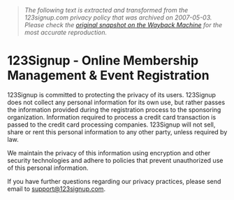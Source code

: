 > *The following text is extracted and transformed from the 123signup.com privacy policy that was archived on 2007-05-03. Please check the [original snapshot on the Wayback Machine](https://web.archive.org/web/20070503011552id_/http%3A//www.123signup.com/corp/library/company.asp%3Furl%3Dpolicy) for the most accurate reproduction.*

# 123Signup - Online Membership Management & Event Registration

123Signup is committed to protecting the privacy of its users. 123Signup does not collect any personal information for its own use, but rather passes the information provided during the registration process to the sponsoring organization. Information required to process a credit card transaction is passed to the credit card processing companies. 123Signup will not sell, share or rent this personal information to any other party, unless required by law. 

We maintain the privacy of this information using encryption and other security technologies and adhere to policies that prevent unauthorized use of this personal information. 

If you have further questions regarding our privacy practices, please send email to [support@123signup.com](mailto:support@123signup.com). 
